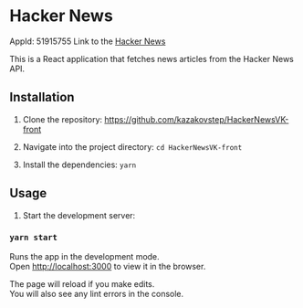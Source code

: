 # Hacker News

AppId: 51915755
Link to the [Hacker News](https://prod-app51915755-a764bae8b954.pages-ac.vk-apps.com/index.html)
 
This is a React application that fetches news articles from the Hacker News API.

## Installation

1) Clone the repository: https://github.com/kazakovstep/HackerNewsVK-front

2) Navigate into the project directory: `cd HackerNewsVK-front`

3) Install the dependencies: `yarn`

## Usage
1) Start the development server:
### `yarn start`

Runs the app in the development mode.\
Open [http://localhost:3000](http://localhost:3000) to view it in the browser.

The page will reload if you make edits.\
You will also see any lint errors in the console.